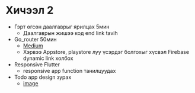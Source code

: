 # Хичээл 2
- Гэрт өгсөн даалгаврыг ярилцах 5мин
  - Даалгаврын жишээ код end link tavih 
- Go_router 50мин
  - [Medium](https://medium.com/@buykabuyanaa_24000/use-go-router-for-your-router-deeplink-and-authentication-47c29b9e56b2)
  - Хэрвээ Appstore, playstore луу үсэрдэг болгохыг хүсвэл Firebase dynamic link холбох
- Responsive Flutter 
    - responsive app function танилцуудах
- Todo app design зурах
  - [image](week1/lesson3/todo-app.jpg)
